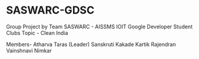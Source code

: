 # SASWARC-GDSC
Group Project by Team SASWARC - AISSMS IOIT Google Developer Student Clubs
Topic - Clean India

Members-
Atharva Taras (Leader)
Sanskruti Kakade
Kartik Rajendran
Vainshnavi Nimkar
